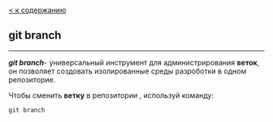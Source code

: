 [< к содержанию](./readme.md)

## git branch
---
***git branch***-  универсальный инструмент для администрирования **веток**, он позволяет создовать изолированные среды разроботки в одном репозиторие.

Чтобы сменить **ветку** в репозитории , используй команду:

```bash=
git branch
```
